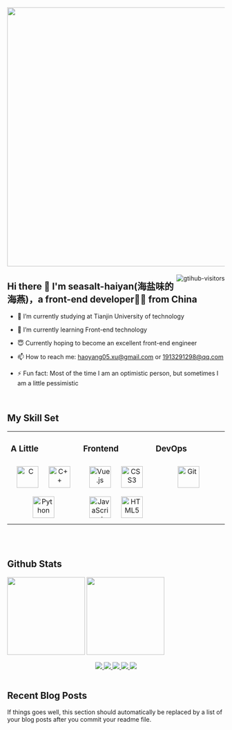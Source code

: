 <h1 align="center">
<img src="https://readme-typing-svg.demolab.com?font=Fira+Code&pause=1000&center=%E9%94%99%E8%AF%AF%E7%9A%84&vCenter=%E9%94%99%E8%AF%AF%E7%9A%84&repeat=%E7%9C%9F%E7%9A%84&random=%E9%94%99%E8%AF%AF%E7%9A%84&width=435&lines=console.log(%22Hello%2C+World%22);%EF%BC%81%E7%A5%9D%E4%BD%A0%E5%A4%A9%E5%A4%A9%E5%BC%80%E5%BF%83" align="center" height="" width="600" />
</h1> 


<a href="https://github.com/hubaiyin/computer-vision-in-action">
    <img align="right" src="https://komarev.com/ghpvc/?username=seasalt-haiyan&label=Visitors&color=red&style=flat&logo=github" alt="gtihub-visitors" />
</a>

<h2>Hi there 👋 I'm seasalt-haiyan(海盐味的海燕)，a front-end developer👨‍💻 from China</h2> 




<!--
**seasalt-haiyan/seasalt-haiyan** is a ✨ _special_ ✨ repository because its `README.md` (this file) appears on your GitHub profile.

Here are some ideas to get you started:

- 🔭 I’m currently working on ...
- 🌱 I’m currently learning ...
- 👯 I’m looking to collaborate on ...
- 🤔 I’m looking for help with ...
- 💬 Ask me about ...
- 📫 How to reach me: ...
- 😄 Pronouns: ...
- ⚡ Fun fact: ...
-->


  



- 🔭 I’m currently studying at Tianjin University of technology  
  

- 🌱 I’m currently learning Front-end technology  
  

- 😇 Currently hoping to become an excellent front-end engineer  
  

- 📫 How to reach me: haoyang05.xu@gmail.com or 1913291298@qq.com


- ⚡ Fun fact: Most of the time I am an optimistic person, but sometimes I am a little pessimistic  


<br/>  


## My Skill Set  
<table><tr><td valign="top" width="33%">



### A Little  
<div align="center">  
<a href="https://www.cprogramming.com/" target="_blank"><img style="margin: 10px" src="https://profilinator.rishav.dev/skills-assets/c-original.svg" alt="C" height="50" /></a>  
<a href="https://www.cplusplus.com/" target="_blank"><img style="margin: 10px" src="https://profilinator.rishav.dev/skills-assets/cplusplus-original.svg" alt="C++" height="50" /></a>  
<a href="https://www.python.org/" target="_blank"><img style="margin: 10px" src="https://profilinator.rishav.dev/skills-assets/python-original.svg" alt="Python" height="50" /></a>  
</div>

</td><td valign="top" width="33%">



### Frontend  
<div align="center">  
<a href="https://vuejs.org/" target="_blank"><img style="margin: 10px" src="https://profilinator.rishav.dev/skills-assets/vuejs-original-wordmark.svg" alt="Vue.js" height="50" /></a>  
<a href="https://www.w3schools.com/css/" target="_blank"><img style="margin: 10px" src="https://profilinator.rishav.dev/skills-assets/css3-original-wordmark.svg" alt="CSS3" height="50" /></a>  
<a href="https://www.javascript.com/" target="_blank"><img style="margin: 10px" src="https://profilinator.rishav.dev/skills-assets/javascript-original.svg" alt="JavaScript" height="50" /></a>  
<a href="https://en.wikipedia.org/wiki/HTML5" target="_blank"><img style="margin: 10px" src="https://profilinator.rishav.dev/skills-assets/html5-original-wordmark.svg" alt="HTML5" height="50" /></a>  
</div>

</td><td valign="top" width="33%">



### DevOps  
<div align="center">  
<a href="https://github.com/" target="_blank"><img style="margin: 10px" src="https://profilinator.rishav.dev/skills-assets/git-scm-icon.svg" alt="Git" height="50" /></a>  
</div>

</td></tr></table>  

<br/>  

  

<br/>  


## Github Stats  
<div align="left">
<img height='180' src="https://github-readme-stats.vercel.app/api/top-langs/?username=seasalt-haiyan&layout=compact&langs_count=8" align="center" />
<img height='180' src="https://github-readme-stats.vercel.app/api?username=seasalt-haiyan&show_icons=true" align="center" />
</div> 
<br>
  <div align="center">
<a href="https://github.com/seasalt-haiyan">
    <img src="https://badges.strrl.dev/visits/seasalt-haiyan/seasalt-haiyan?style=flat-square&color=black&logo=github">
  </a>
  <a href="https://github.com/seasalt-haiyan">
    <img src="https://badges.strrl.dev/years/seasalt-haiyan?style=flat-square&color=black&logo=github">
  </a>
  <a href="https://github.com/seasalt-haiyan?tab=repositories">
    <img src="https://badges.strrl.dev/repos/seasalt-haiyan?style=flat-square&color=black&logo=github">
  </a>
  <a href="https://gist.github.com/seasalt-haiyan">
    <img src="https://badges.strrl.dev/gists/seasalt-haiyan?style=flat-square&color=black&logo=github">
  </a>
  <a href="https://github.com/seasalt-haiyan">
    <img src="https://badges.strrl.dev/commits/monthly/seasalt-haiyan?style=flat-square&color=black&logo=github">
  </a>
</div>  

<br/>  


## Recent Blog Posts  
<!-- BLOG-POST-LIST:START -->  
If things goes well, this section should automatically be replaced by a list of your blog posts after you commit your readme file. 
<!-- BLOG-POST-LIST:END -->  

<br/>  

<br/>  
  

<br/>  


